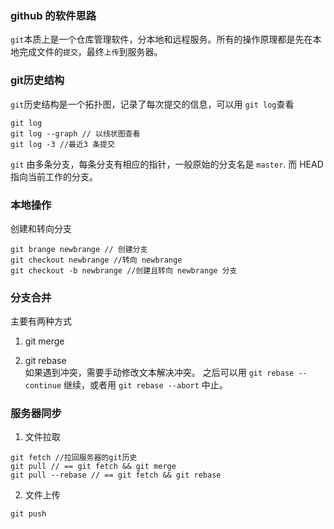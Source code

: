 
### github 的软件思路
`git`本质上是一个仓库管理软件，分本地和远程服务。所有的操作原理都是先在本地完成文件的`提交`，最终`上传`到服务器。
### git历史结构
`git`历史结构是一个拓扑图，记录了每次提交的信息，可以用 `git log`查看
```
git log
git log --graph // 以线状图查看
git log -3 //最近3 条提交
```
`git` 由多条分支，每条分支有相应的指针，一般原始的分支名是 `master`.
而 HEAD 指向当前工作的分支。

### 本地操作
创建和转向分支
```
git brange newbrange // 创建分支
git checkout newbrange //转向 newbrange  
git checkout -b newbrange //创建且转向 newbrange 分支
```
### 分支合并
主要有两种方式
1. git merge
   
2. git rebase  
如果遇到冲突，需要手动修改文本解决冲突。
之后可以用 `git rebase --continue` 继续，或者用 `git rebase --abort` 中止。


### 服务器同步
1. 文件拉取
```
git fetch //拉回服务器的git历史
git pull // == git fetch && git merge
git pull --rebase // == git fetch && git rebase
```
2. 文件上传
```
git push
```